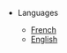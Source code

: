 * Languages

  * [French](/docs/fr/)
  * [English](/docs/en/)
  <!-- * [Spanish](/docs/es/)
  * [Catalan](/docs/cat/) -->
